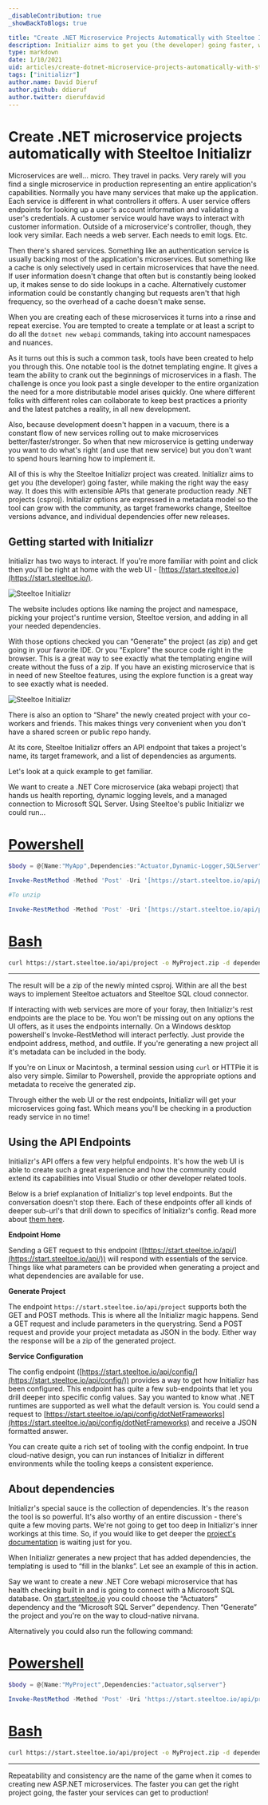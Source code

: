 ```yaml
---
_disableContribution: true
_showBackToBlogs: true

title: "Create .NET Microservice Projects Automatically with Steeltoe Initializr"
description: Initializr aims to get you (the developer) going faster, while making the right way the easy way.
type: markdown
date: 1/10/2021
uid: articles/create-dotnet-microservice-projects-automatically-with-steeltoe-initializr
tags: ["initializr"]
author.name: David Dieruf
author.github: ddieruf
author.twitter: dierufdavid
---
```


# Create .NET microservice projects automatically with Steeltoe Initializr

Microservices are well… micro. They travel in packs. Very rarely will you find a single microservice in production representing an entire application's capabilities. Normally you have many services that make up the application. Each service is different in what controllers it offers. A user service offers endpoints for looking up a user's account information and validating a user's credentials. A customer service would have ways to interact with customer information. Outside of a microservice's controller, though, they look very similar. Each needs a web server. Each needs to emit logs. Etc.

Then there's shared services. Something like an authentication service is usually backing most of the application's microservices. But something like a cache is only selectively used in certain microservices that have the need. If user information doesn't change that often but is constantly being looked up, it makes sense to do side lookups in a cache. Alternatively customer information could be constantly changing but requests aren't that high frequency, so the overhead of a cache doesn't make sense.

When you are creating each of these microservices it turns into a rinse and repeat exercise. You are tempted to create a template or at least a script to do all the `dotnet new webapi` commands, taking into account namespaces and nuances.

As it turns out this is such a common task, tools have been created to help you through this. One notable tool is the dotnet templating engine. It gives a team the ability to crank out the beginnings of microservices in a flash. The challenge is once you look past a single developer to the entire organization the need for a more distributable model arises quickly. One where different folks with different roles can collaborate to keep best practices a priority and the latest patches a reality, in all new development.

Also, because development doesn't happen in a vacuum, there is a constant flow of new services rolling out to make microservices better/faster/stronger. So when that new microservice is getting underway you want to do what's right (and use that new service) but you don't want to spend hours learning how to implement it.

All of this is why the Steeltoe Initializr project was created. Initializr aims to get you (the developer) going faster, while making the right way the easy way. It does this with extensible APIs that generate production ready .NET projects (csproj). Initializr options are expressed in a metadata model so the tool can grow with the community, as target frameworks change, Steeltoe versions advance, and individual dependencies offer new releases.

## Getting started with Initializr

Initializr has two ways to interact. If you're more familiar with point and click then you'll be right at home with the web UI - [https://start.steeltoe.io](https://start.steeltoe.io/).

![Steeltoe Initializr](~/articles/images/initializr-home.png)

The website includes options like naming the project and namespace, picking your project's runtime version, Steeltoe version, and adding in all your needed dependencies.

With those options checked you can “Generate" the project (as zip) and get going in your favorite IDE. Or you “Explore" the source code right in the browser. This is a great way to see exactly what the templating engine will create without the fuss of a zip. If you have an existing microservice that is in need of new Steeltoe features, using the explore function is a great way to see exactly what is needed.

![Steeltoe Initializr](~/articles/images/initializr-explore.png)

There is also an option to “Share" the newly created project with your co-workers and friends. This makes things very convenient when you don't have a shared screen or public repo handy.

At its core, Steeltoe Initializr offers an API endpoint that takes a project's name, its target framework, and a list of dependencies as arguments.

Let's look at a quick example to get familiar.

We want to create a .NET Core microservice (aka webapi project) that hands us health reporting, dynamic logging levels, and a managed connection to Microsoft SQL Server. Using Steeltoe's public Initializr we could run…

# [Powershell](#tab/powershell)

```powershell
$body = @{Name:"MyApp",Dependencies:"Actuator,Dynamic-Logger,SQLServer"}

Invoke-RestMethod -Method 'Post' -Uri '[https://start.steeltoe.io/api/project](http://52.179.217.184/api/project)' -Body $body -OutFile MyNewProject.zip

#To unzip

Invoke-RestMethod -Method 'Post' -Uri '[https://start.steeltoe.io/api/project](http://52.179.217.184/api/project)' -Body $body | Expand-Archive -DestinationPath .
```

# [Bash](#tab/bash)

```bash
curl https://start.steeltoe.io/api/project -o MyProject.zip -d dependencies=actuator,dynamic-logger,sqlserver 
```

***

The result will be a zip of the newly minted csproj. Within are all the best ways to implement Steeltoe actuators and Steeltoe SQL cloud connector.

If interacting with web services are more of your foray, then Initializr's rest endpoints are the place to be. You won't be missing out on any options the UI offers, as it uses the endpoints internally. On a Windows desktop powershell's Invoke-RestMethod will interact perfectly. Just provide the endpoint address, method, and outfile. If you're generating a new project all it's metadata can be included in the body.

If you're on Linux or Macintosh, a terminal session using `curl` or HTTPie it is also very simple. Similar to Powershell, provide the appropriate options and metadata to receive the generated zip.

Through either the web UI or the rest endpoints, Initializr will get your microservices going fast. Which means you'll be checking in a production ready service in no time!

## Using the API Endpoints

Initializr's API offers a few very helpful endpoints. It's how the web UI is able to create such a great experience and how the community could extend its capabilities into Visual Studio or other developer related tools.

Below is a brief explanation of Initializr's top level endpoints. But the conversation doesn't stop there. Each of these endpoints offer all kinds of deeper sub-url's that drill down to specifics of Initializr's config. Read more about [them here](https://docs.steeltoe.io/api/v3/initializr).

  **Endpoint Home**
  
  Sending a GET request to this endpoint ([https://start.steeltoe.io/api/](https://start.steeltoe.io/api/)) will respond with essentials of the service. Things like what parameters can be provided when generating a project and what dependencies are available for use.
  
  **Generate Project**
  
  The endpoint `https://start.steeltoe.io/api/project` supports both the GET and POST methods. This is where all the Initializr magic happens. Send a GET request and include parameters in the querystring. Send a POST request and provide your project metadata as JSON in the body. Either way the response will be a zip of the generated project.
  
  **Service Configuration**
  
  The config endpoint ([https://start.steeltoe.io/api/config/](https://start.steeltoe.io/api/config/)) provides a way to get how Initializr has been configured. This endpoint has quite a few sub-endpoints that let you drill deeper into specific config values. Say you wanted to know what .NET runtimes are supported as well what the default version is. You could send a request to [https://start.steeltoe.io/api/config/dotNetFrameworks](https://start.steeltoe.io/api/config/dotNetFrameworks) and receive a JSON formatted answer.
  
  You can create quite a rich set of tooling with the config endpoint. In true cloud-native design, you can run instances of Initializr in different environments while the tooling keeps a consistent experience.

## About dependencies

Initializr's special sauce is the collection of dependencies. It's the reason the tool is so powerful. It's also worthy of an entire discussion - there's quite a few moving parts. We're not going to get too deep in Initializr's inner workings at this time. So, if you would like to get deeper the [project's documentation](https://docs.steeltoe.io/api/v3/initializr) is waiting just for you.

When Initializr generates a new project that has added dependencies, the templating is used to “fill in the blanks”. Let see an example of this in action.

Say we want to create a new .NET Core webapi microservice that has health checking built in and is going to connect with a Microsoft SQL database. On [start.steeltoe.io](https://start.steeltoe.io) you could choose the “Actuators” dependency and the “Microsoft SQL Server” dependency. Then “Generate” the project and you're on the way to cloud-native nirvana.

Alternatively you could also run the following command:

# [Powershell](#tab/powershell)

```powershell
$body = @{Name:"MyProject",Dependencies:"actuator,sqlserver"}

Invoke-RestMethod -Method 'Post' -Uri 'https://start.steeltoe.io/api/project' -Body $body -OutFile MyProject.zip
```

# [Bash](#tab/bash)

```bash
curl https://start.steeltoe.io/api/project -o MyProject.zip -d dependencies=actuator,sqlserver 
```

***

Repeatability and consistency are the name of the game when it comes to creating new ASP.NET microservices. The faster you can get the right project going, the faster your services can get to production!
